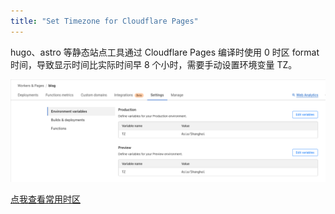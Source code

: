 ```yaml
---
title: "Set Timezone for Cloudflare Pages"
---
```



hugo、astro 等静态站点工具通过 Cloudflare Pages 编译时使用 0 时区 format 时间，导致显示时间比实际时间早 8 个小时，需要手动设置环境变量 TZ。

![Untitled](/static/cloudflare-1.jpg)

[点我查看常用时区](https://help.aliyun.com/zh/maxcompute/user-guide/time-zones)

